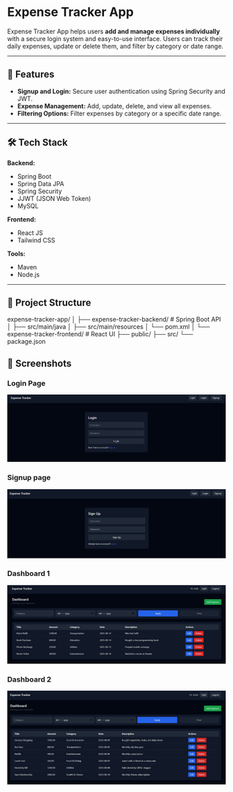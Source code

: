 # Expense Tracker App

Expense Tracker App helps users **add and manage expenses individually** with a secure login system and easy-to-use interface. Users can track their daily expenses, update or delete them, and filter by category or date range.

---

## 🚀 Features

- **Signup and Login:** Secure user authentication using Spring Security and JWT.
- **Expense Management:** Add, update, delete, and view all expenses.
- **Filtering Options:** Filter expenses by category or a specific date range.

---

## 🛠 Tech Stack

**Backend:**

- Spring Boot
- Spring Data JPA
- Spring Security
- JJWT (JSON Web Token)
- MySQL

**Frontend:**

- React JS
- Tailwind CSS

**Tools:**

- Maven
- Node.js

---

## 📂 Project Structure

expense-tracker-app/
│
├── expense-tracker-backend/ # Spring Boot API
│ ├── src/main/java
│ ├── src/main/resources
│ └── pom.xml
│
└── expense-tracker-frontend/ # React UI
├── public/
├── src/
└── package.json

## 📸 Screenshots

### Login Page
![Login Page](https://github.com/vimal046/expense-tracker-app/blob/main/login%20page.jpg?raw=true)

### Signup page
![Signup Page](https://github.com/vimal046/expense-tracker-app/blob/main/signup%20page.jpg?raw=true)

### Dashboard 1
![Dashboard 1](https://github.com/vimal046/expense-tracker-app/blob/main/dashboard%20of%20user%20named%20anila.jpg?raw=true)

### Dashboard 2
![Dashboard 2](https://github.com/vimal046/expense-tracker-app/blob/main/dash%20board%20of%20user%20named%20vimal.jpg?raw=true)
